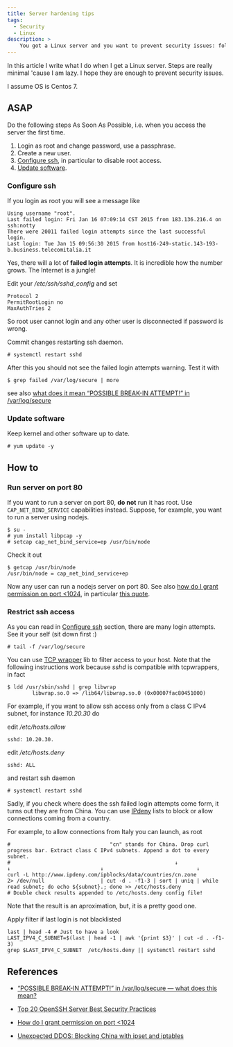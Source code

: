 ```yaml
---
title: Server hardening tips
tags:
  - Security
  - Linux
description: >
    You got a Linux server and you want to prevent security issues: follow these instructions.
---
```


In this article I write what I do when I get a Linux server. Steps are really minimal 'cause I am lazy. I hope they are enough to prevent security issues.

I assume OS is Centos 7.

## ASAP

<div class="alert alert-warning">Do the following steps As Soon As Possible, i.e. when you access the server the first time.</div>

1. Login as root and change password, use a passphrase.
2. Create a new user.
3. [Configure ssh](#configure-ssh), in particular to disable root access.
4. [Update software](#update-software).

### Configure ssh

If you login as root you will see a message like

```
Using username "root".
Last failed login: Fri Jan 16 07:09:14 CST 2015 from 183.136.216.4 on ssh:notty
There were 20011 failed login attempts since the last successful login.
Last login: Tue Jan 15 09:56:30 2015 from host16-249-static.143-193-b.business.telecomitalia.it
```

Yes, there will a lot of **failed login attempts**. It is incredible how the number grows. The Internet is a jungle!

Edit your */etc/ssh/sshd_config* and set

```
Protocol 2
PermitRootLogin no
MaxAuthTries 2
```

So root user cannot login and any other user is disconnected if password is wrong.

Commit changes restarting ssh daemon.

```
# systemctl restart sshd
```

After this you should not see the failed login attempts warning. Test it with

```
$ grep failed /var/log/secure | more
```

see also [what does it mean “POSSIBLE BREAK-IN ATTEMPT!” in /var/log/secure][1]

### Update software

Keep kernel and other software up to date.

```
# yum update -y
```

## How to

### Run server on port 80

If you want to run a server on port 80, **do not** run it has root.
Use `CAP_NET_BIND_SERVICE` capabilities instead. Suppose, for example, you want to run a server using nodejs.

```
$ su -
# yum install libpcap -y
# setcap cap_net_bind_service=ep /usr/bin/node
```

Check it out

```
$ getcap /usr/bin/node
/usr/bin/node = cap_net_bind_service+ep
```

Now any user can run a nodejs server on port 80. See also [how do I grant permission on port <1024][3], in particular [this quote](http://forums.fedoraforum.org/showpost.php?p=1129664&postcount=7).

### Restrict ssh access 

As you can read in [Configure ssh](#configure-ssh) section, there are many login attempts. See it your self (sit down first :)

```
# tail -f /var/log/secure
```

You can use [TCP wrapper][4] lib to filter access to your host. Note that the following instructions work because *sshd* is compatible with tcpwrappers, in fact

```
$ ldd /usr/sbin/sshd | grep libwrap
        libwrap.so.0 => /lib64/libwrap.so.0 (0x00007fac80451000)
```

For example, if you want to allow ssh access only from a class C IPv4 subnet, for instance *10.20.30* do

edit */etc/hosts.allow*

```
sshd: 10.20.30.
```

edit */etc/hosts.deny*

```
sshd: ALL
```

and restart ssh daemon

```
# systemctl restart sshd
```

Sadly, if you check where does the ssh failed login attempts come form, it turns out they are from China. You can use [IPdeny][6] lists to block or allow connections coming from a country.

For example, to allow connections from Italy you can launch, as root

```
#                                "cn" stands for China. Drop curl progress bar. Extract class C IPv4 subnets. Append a dot to every subnet.
#                                                     ↓                       ↓                             ↓                              ↓
curl -L http://www.ipdeny.com/ipblocks/data/countries/cn.zone                 2> /dev/null                  | cut -d . -f1-3 | sort | uniq | while read subnet; do echo ${subnet}.; done >> /etc/hosts.deny
# Double check results appended to /etc/hosts.deny config file!
```

Note that the result is an aproximation, but, it is a pretty good one.

Apply filter if last login is not blacklisted

```
last | head -4 # Just to have a look
LAST_IPV4_C_SUBNET=$(last | head -1 | awk '{print $3}' | cut -d . -f1-3)
grep $LAST_IPV4_C_SUBNET  /etc/hosts.deny || systemctl restart sshd
```


## References

* [“POSSIBLE BREAK-IN ATTEMPT!” in /var/log/secure — what does this mean?][1]
* [Top 20 OpenSSH Server Best Security Practices][2]
* [How do I grant permission on port <1024][3]
* [Unexpected DDOS: Blocking China with ipset and iptables][5]

  [1]: http://serverfault.com/questions/260706/possible-break-in-attempt-in-var-log-secure-what-does-this-mean "“POSSIBLE BREAK-IN ATTEMPT!” in /var/log/secure — what does this mean?"
  [2]: http://www.cyberciti.biz/tips/linux-unix-bsd-openssh-server-best-practices.html "Top 20 OpenSSH Server Best Security Practices"
  [3]: http://forums.fedoraforum.org/showthread.php?t=207398 "How do I grant permission on port <1024"
  [4]: https://en.wikipedia.org/wiki/TCP_Wrapper "TCP wrapper"
  [5]: https://mattwilcox.net/web-development/unexpected-ddos-blocking-china-with-ipset-and-iptables/ "Unexpected DDOS: Blocking China with ipset and iptables"
  [6]: http://www.ipdeny.com/ "IPdeny"
